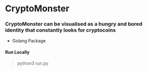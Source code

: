 # CryptoMonster
### CryptoMonster can be visualised as a hungry and bored identity that constantly looks for cryptocoins
* Golang Package 
#### Run Locally 
> python3 run.py